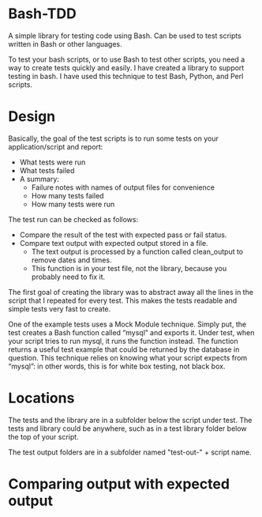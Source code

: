 # Bash-TDD
A simple library for testing code using Bash. Can be used to test scripts written in Bash or other languages.

To test your bash scripts, or to use Bash to test other scripts, you need a way to create tests quickly and easily. I have created a library to support testing in bash. I have used this technique to test Bash, Python, and Perl scripts.

# Design

Basically, the goal of the test scripts is to run some tests on your application/script and report:

* What tests were run
* What tests failed
* A summary:
  * Failure notes with names of output files for convenience
  * How many tests failed
  * How many tests were run 

The test run can be checked as follows:
* Compare the result of the test with expected pass or fail status.
* Compare text output with expected output stored in a file.
  * The text output is processed by a function called clean_output to remove dates and times.
  * This function is in your test file, not the library, because you probably need to fix it.

The first goal of creating the library was to abstract away all the lines in the script that I repeated for every test. This makes the tests readable and simple tests very fast to create.

One of the example tests uses a Mock Module technique. Simply put, the test creates a Bash function called “mysql” and exports it. Under test, when your script tries to run mysql, it runs the function instead. The function returns a useful test example that could be returned by the database in question. This technique relies on knowing what your script expects from “mysql”: in other words, this is for white box testing, not black box.

# Locations
The tests and the library are in a subfolder below the script under test.
The tests and library could be anywhere, such as in a test library folder below the top of your script.

The test output folders are in a subfolder named "test-out-" + script name.

# Comparing output with expected output



